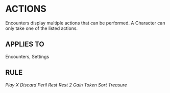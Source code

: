 # ACTIONS
Encounters display multiple actions that can be performed. A Character can only take one of the listed actions.

## APPLIES TO
Encounters, Settings

## RULE

_Play X_
_Discard Peril_
_Rest_
_Rest 2_
_Gain Token_
_Sort Treasure_
